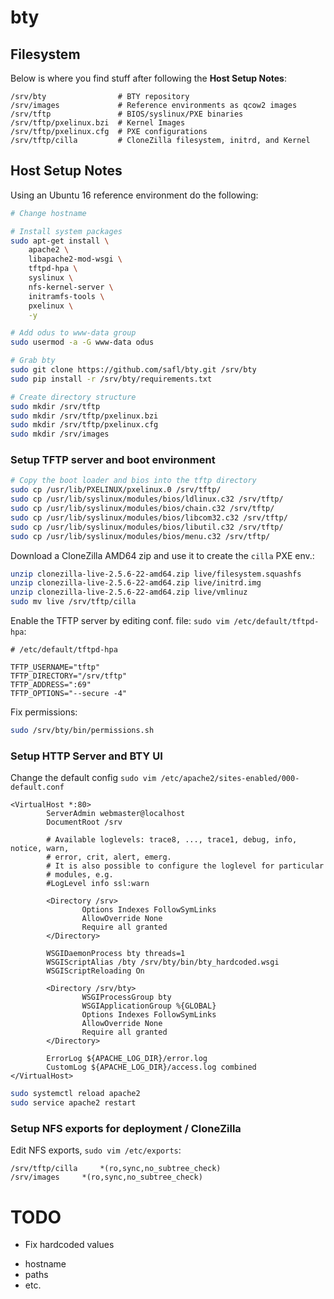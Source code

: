# bty

## Filesystem

Below is where you find stuff after following the **Host Setup Notes**:

```
/srv/bty                # BTY repository
/srv/images             # Reference environments as qcow2 images
/srv/tftp               # BIOS/syslinux/PXE binaries
/srv/tftp/pxelinux.bzi  # Kernel Images
/srv/tftp/pxelinux.cfg  # PXE configurations
/srv/tftp/cilla         # CloneZilla filesystem, initrd, and Kernel
```

## Host Setup Notes

Using an Ubuntu 16 reference environment do the following:

```bash
# Change hostname

# Install system packages
sudo apt-get install \
    apache2 \
    libapache2-mod-wsgi \
    tftpd-hpa \
    syslinux \
    nfs-kernel-server \
    initramfs-tools \
    pxelinux \
    -y

# Add odus to www-data group
sudo usermod -a -G www-data odus

# Grab bty
sudo git clone https://github.com/safl/bty.git /srv/bty
sudo pip install -r /srv/bty/requirements.txt

# Create directory structure
sudo mkdir /srv/tftp
sudo mkdir /srv/tftp/pxelinux.bzi
sudo mkdir /srv/tftp/pxelinux.cfg
sudo mkdir /srv/images
```

### Setup TFTP server and boot environment

```bash
# Copy the boot loader and bios into the tftp directory
sudo cp /usr/lib/PXELINUX/pxelinux.0 /srv/tftp/
sudo cp /usr/lib/syslinux/modules/bios/ldlinux.c32 /srv/tftp/
sudo cp /usr/lib/syslinux/modules/bios/chain.c32 /srv/tftp/
sudo cp /usr/lib/syslinux/modules/bios/libcom32.c32 /srv/tftp/
sudo cp /usr/lib/syslinux/modules/bios/libutil.c32 /srv/tftp/
sudo cp /usr/lib/syslinux/modules/bios/menu.c32 /srv/tftp/
```

Download a CloneZilla AMD64 zip and use it to create the `cilla` PXE env.:

```bash
unzip clonezilla-live-2.5.6-22-amd64.zip live/filesystem.squashfs
unzip clonezilla-live-2.5.6-22-amd64.zip live/initrd.img
unzip clonezilla-live-2.5.6-22-amd64.zip live/vmlinuz
sudo mv live /srv/tftp/cilla
```

Enable the TFTP server by editing conf. file: `sudo vim /etc/default/tftpd-hpa`:

```
# /etc/default/tftpd-hpa

TFTP_USERNAME="tftp"
TFTP_DIRECTORY="/srv/tftp"
TFTP_ADDRESS=":69"
TFTP_OPTIONS="--secure -4"
```

Fix permissions:

```bash
sudo /srv/bty/bin/permissions.sh
```

### Setup HTTP Server and BTY UI

Change the default config `sudo vim /etc/apache2/sites-enabled/000-default.conf`

```
<VirtualHost *:80>
        ServerAdmin webmaster@localhost
        DocumentRoot /srv

        # Available loglevels: trace8, ..., trace1, debug, info, notice, warn,
        # error, crit, alert, emerg.
        # It is also possible to configure the loglevel for particular
        # modules, e.g.
        #LogLevel info ssl:warn

        <Directory /srv>
                Options Indexes FollowSymLinks
                AllowOverride None
                Require all granted
        </Directory>

        WSGIDaemonProcess bty threads=1
        WSGIScriptAlias /bty /srv/bty/bin/bty_hardcoded.wsgi
        WSGIScriptReloading On

        <Directory /srv/bty>
                WSGIProcessGroup bty
                WSGIApplicationGroup %{GLOBAL}
                Options Indexes FollowSymLinks
                AllowOverride None
                Require all granted
        </Directory>

        ErrorLog ${APACHE_LOG_DIR}/error.log
        CustomLog ${APACHE_LOG_DIR}/access.log combined
</VirtualHost>
```

```bash
sudo systemctl reload apache2
sudo service apache2 restart
```

### Setup NFS exports for deployment / CloneZilla

Edit NFS exports, `sudo vim /etc/exports`:

```
/srv/tftp/cilla     *(ro,sync,no_subtree_check)
/srv/images     *(ro,sync,no_subtree_check)
```

# TODO

* Fix hardcoded values
 - hostname
 - paths
 - etc.

